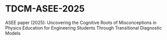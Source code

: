 # TDCM-ASEE-2025
ASEE paper (2025): Uncovering the Cognitive Roots of Misconceptions in Physics Education for Engineering Students Through Transitional Diagnostic Models
